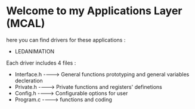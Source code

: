# Welcome to my Applications Layer (MCAL)


here you can find drivers for these applications :


-  LEDANIMATION 



Each driver includes 4 files :

- Interface.h  ---->     General functions prototyping and general variables decleration
- Private.h    ---->     Private functions and registers' definetions
- Config.h     ---->     Configurable options for user
- Program.c    ---->     functions and coding 
